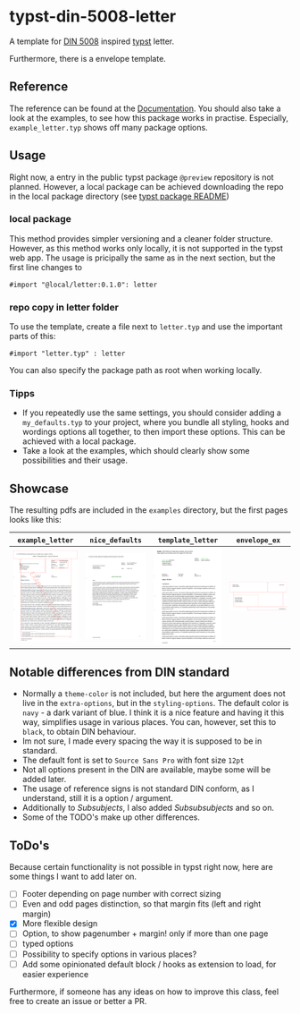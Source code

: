 # typst-din-5008-letter
A template for [DIN 5008](https://www.edv-lehrgang.de/din-5008) inspired [typst](https://typst.app/home) letter.

Furthermore, there is a envelope template.

## Reference
The reference can be found at the [Documentation](documentation.md).
You should also take a look at the examples, to see how this package works in practise. Especially, `example_letter.typ` shows off many package options.

## Usage
Right now, a entry in the public typst package `@preview` repository is not planned. However, a local package can be achieved downloading the repo in the local package directory (see [typst package README]())

### local package
This method provides simpler versioning and a cleaner folder structure. However, as this method works only locally, it is not supported in the typst web app.
The usage is pricipally the same as in the next section, but the first line changes to
```typst
#import "@local/letter:0.1.0": letter
```

### repo copy in letter folder
To use the template, create a file next to `letter.typ` and use the important parts of this:
```typst
#import "letter.typ" : letter
```

You can also specify the package path as root when working locally.

### Tipps
- If you repeatedly use the same settings, you should consider adding a `my_defaults.typ` to your project, where you bundle all styling, hooks and wordings options all together, to then import these options. This can be achieved with a local package.
- Take a look at the examples, which should clearly show some possibilities and their usage.

## Showcase

The resulting pdfs are included in the `examples` directory, but the first pages looks like this:

| `example_letter` | `nice_defaults` | `template_letter` | `envelope_ex` |
|---|---|---|---|
| ![example_letter](examples/example_letter_page1.png) | ![nice_defaults](examples/nice_defaults_page1.png) | ![template_letter](examples/template_letter_page1.png) | ![envelope_ex](examples/envelope_ex_page1.png) |

## Notable differences from DIN standard
- Normally a `theme-color` is not included, but here the argument does not live in the `extra-options`, but in the `styling-options`. The default color is `navy` - a dark variant of blue. I think it is a nice feature and having it this way, simplifies usage in various places. You can, however, set this to `black`, to obtain DIN behaviour.
- Im not sure, I made every spacing the way it is supposed to be in standard.
- The default font is set to `Source Sans Pro` with font size `12pt`
- Not all options present in the DIN are available, maybe some will be added later.
- The usage of reference signs is not standard DIN conform, as I understand, still it is a option / argument.
- Additionally to _Subsubjects_, I also added _Subsubsubjects_ and so on.
- Some of the TODO's make up other differences.

## ToDo's
Because certain functionality is not possible in typst right now, here are some things I want to add later on.
- [ ] Footer depending on page number with correct sizing
- [ ] Even and odd pages distinction, so that margin fits (left and right margin)
- [x] More flexible design
- [ ] Option, to show pagenumber + margin! only if more than one page
- [ ] typed options
- [ ] Possibility to specify options in various places?
- [ ] Add some opinionated default block / hooks as extension to load, for easier experience

Furthermore, if someone has any ideas on how to improve this class, feel free to create an issue or better a PR.